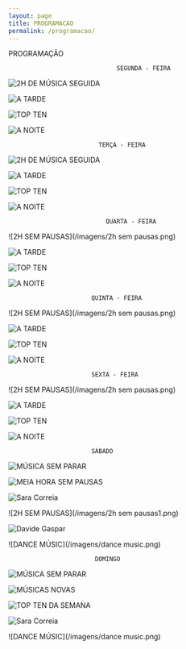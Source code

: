 ```yaml
---
layout: page
title: PROGRAMACAO
permalink: /programacao/
---
```

PROGRAMAÇÃO

                                  SEGUNDA - FEIRA

![2H DE MÚSICA SEGUIDA](/imagens/2hdemusicaseguida.png)

![A TARDE](/imagens/atarde.png)

![TOP TEN](/imagens/topten.png)

![A NOITE](/imagens/aanoite.png)


                             TERÇA - FEIRA

![2H DE MÚSICA SEGUIDA](/imagens/2hdemusicaseguida.png)

![A TARDE](/imagens/atarde.png)

![TOP TEN](/imagens/topten.png)

![A NOITE](/imagens/aanoite.png)









                               QUARTA - FEIRA

![2H SEM PAUSAS](/imagens/2h sem pausas.png)

![A TARDE](/imagens/atarde.png)

![TOP TEN](/imagens/topten.png)

![A NOITE](/imagens/aanoite.png)


                           QUINTA - FEIRA

![2H SEM PAUSAS](/imagens/2h sem pausas.png)

![A TARDE](/imagens/atarde.png)

![TOP TEN](/imagens/topten.png)

![A NOITE](/imagens/aanoite.png)


                           SEXTA - FEIRA

![2H SEM PAUSAS](/imagens/2h sem pausas.png)

![A TARDE](/imagens/atarde.png)

![TOP TEN](/imagens/topten.png)

![A NOITE](/imagens/aanoite.png)


                           SÁBADO

![MÚSICA SEM PARAR](/imagens/musicasemparar.png)

![MEIA HORA SEM PAUSAS](/imagens/meiahorasempausas.png)

![Sara Correia](/imagens/saracorreia2.png)

![2H SEM PAUSAS](/imagens/2h sem pausas1.png)

![Davide Gaspar](/imagens/davidegaspar1.png)

![DANCE MÚSIC](/imagens/dance music.png)


                            DOMINGO

![MÚSICA SEM PARAR](/imagens/musicasemparar.png)

![MÚSICAS NOVAS](/imagens/musicasnovas.png)

![TOP TEN DA SEMANA](/imagens/toptendasemana.png)

![Sara Correia](/imagens/saracorreia3.png)

![DANCE MÚSIC](/imagens/dance music.png)
